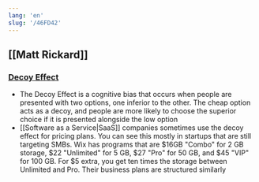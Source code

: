 ```yaml
---
lang: 'en'
slug: '/46FD42'
---
```


## [[Matt Rickard]]

### [Decoy Effect](https://matt-rickard.ghost.io/decoy-effect/)

- The Decoy Effect is a cognitive bias that occurs when people are presented with two options, one inferior to the other. The cheap option acts as a decoy, and people are more likely to choose the superior choice if it is presented alongside the low option
- [[Software as a Service|SaaS]] companies sometimes use the decoy effect for pricing plans. You can see this mostly in startups that are still targeting SMBs. Wix has programs that are $16GB "Combo" for 2 GB storage, $22 "Unlimited" for 5 GB, $27 "Pro" for 50 GB, and $45 "VIP" for 100 GB. For $5 extra, you get ten times the storage between Unlimited and Pro. Their business plans are structured similarly
